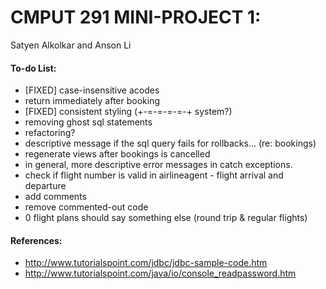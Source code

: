 # CMPUT 291 MINI-PROJECT 1:
Satyen Alkolkar and Anson Li

#### To-do List:
* [FIXED] case-insensitive acodes
* return immediately after booking 
* [FIXED] consistent styling (+-=-=-=-=-+ system?)
* removing ghost sql statements
* refactoring?
* descriptive message if the sql query fails for rollbacks... (re: bookings)
* regenerate views after bookings is cancelled 
* in general, more descriptive error messages in catch exceptions.
* check if flight number is valid in airlineagent - flight arrival and departure
* add comments 
* remove commented-out code
* 0 flight plans should say something else (round trip & regular flights)

#### References:
* http://www.tutorialspoint.com/jdbc/jdbc-sample-code.htm
* http://www.tutorialspoint.com/java/io/console_readpassword.htm

